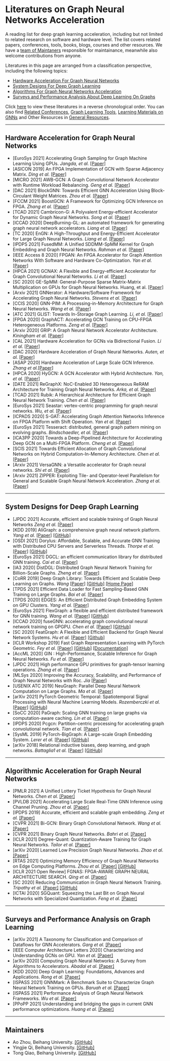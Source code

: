 # Literatures on Graph Neural Networks Acceleration
A reading list for deep graph learning acceleration, including but not limited to related research on software and hardware level. The list covers related papers, conferences, tools, books, blogs, courses and other resources. We have a [team of Maintaners](#Maintainers) responsible for maintainance, meanwhile also welcome contributions from anyone.

Literatures in this page are arranged from a classification perspective, including the following topics:
- [Hardware Acceleration For Graph Neural Networks](#Hardware-Acceleration-For-Graph-Neural-Networks)
- [System Designs For Deep Graph Learning](#System-Designs-For-Deep-Graph-Learning)
- [Algorithms For Graph Neural Networks Acceleration](#Algorithmic-Acceleration-for-Graph-Neural-Networks)
- [Surveys and Performance Analysis About Deep Learning On Graphs](#Surveys-and-Performance-Analysis-on-Graph-Learning)

Click [here](./Paper%20List/By-Time.md) to view these literatures in a reverse chronological order. You can also find [Related Conferences](./General%20Resources/Conference.md), [Graph Learning Tools](./General%20Resources/Frameworks%20%26%20Tools/), [Learning Materials on GNNs](./General%20Resources/Learning%20Materials) and Other Resources in [General Resources](./General%20Resources).

---
## Hardware Acceleration for Graph Neural Networks
* [EuroSys 2021] Accelerating Graph Sampling for Graph Machine Learning Using GPUs. *Jangda, et al.* [[Paper]]( https://doi.org/10.1145/3447786.3456244)
* [ASICON 2019] An FPGA Implementation of GCN with Sparse Adjacency Matrix. *Ding et al.* [[Paper]](https://ieeexplore.ieee.org/abstract/document/8983647)
* [MICRO 2021] AWB-GCN: A Graph Convolutional Network Accelerator with Runtime Workload Rebalancing. *Geng et al.* [[Paper]](https://ieeexplore.ieee.org/document/9252000)
* [DAC 2021] BlockGNN: Towards Efficient GNN Acceleration Using Block-Circulant Weight Matrices. *Zhou et al.* [[Paper]](https://arxiv.org/abs/2104.06214)
* [FCCM 2021] BoostGCN: A Framework for Optimizing GCN Inference on FPGA. *Zhang et al.* [[Paper]](https://ieeexplore.ieee.org/abstract/document/9444065)
* [TCAD 2021] Cambricon-G: A Polyvalent Energy-efficient Accelerator for Dynamic Graph Neural Networks. *Song et al.* [[Paper]](https://ieeexplore.ieee.org/abstract/document/9326339)
* [ICCAD 2020] DeepBurning-GL: an automated framework for generating graph neural network accelerators. *Liang et al.* [[Paper]](https://ieeexplore.ieee.org/abstract/document/9256539)
* [TC 2020] EnGN: A High-Throughput and Energy-Efficient Accelerator for Large Graph Neural Networks. *Liang et al.* [[Paper]](https://ieeexplore.ieee.org/document/9161360/)
* [IPDPS 2021] FusedMM: A Unified SDDMM-SpMM Kernel for Graph Embedding and Graph Neural Networks. *Rahman et al.* [[Paper]](https://ieeexplore.ieee.org/abstract/document/9460486)
* [IEEE Access 8 2020] FPGAN: An FPGA Accelerator for Graph Attention Networks With Software and Hardware Co-Optimization. *Yan et al.* [[Paper]](https://ieeexplore.ieee.org/abstract/document/9195849)
* [HPCA 2021] GCNAX: A Flexible and Energy-efficient Accelerator for Graph Convolutional Neural Networks. *Li et al.* [[Paper]](https://doi.org/10.1109/HPCA51647.2021.00070)
* [SC 2020] GE-SpMM: General-Purpose Sparse Matrix-Matrix Multiplication on GPUs for Graph Neural Networks. Huang, et al. [[Paper]](https://doi.org/10.1109/sc41405.2020.00076)
* [Arxiv 2021] GNNerator: A Hardware/Software Framework for Accelerating Graph Neural Networks. *Stevens et al.* [[Paper]](https://arxiv.org/abs/2103.10836)
* [CCIS 2020] GNN-PIM: A Processing-in-Memory Architecture for Graph Neural Networks. *Wang et al.* [[Paper]](https://www.semanticscholar.org/paper/GNN-PIM%3A-A-Processing-in-Memory-Architecture-for-Wang-Guan/1d03e4bebc9cf3c3fdd9204504d92b20d97d1fdf)
* [ATC 2021] GLIST: Towards In-Storage Graph Learning. *Li, et al.* [[Paper]](www.usenix.org/conference/atc21/presentation/li-cangyuan)
* [FPGA 2020] GraphACT: Accelerating GCN Training on CPU-FPGA Heterogeneous Platforms. *Zeng et al.* [[Paper]](https://arxiv.org/abs/2001.02498)
* [Arxiv 2020] GRIP: A Graph Neural Network Accelerator Architecture. *Kiningham et al.* [[Paper]](https://arxiv.org/abs/2007.13828)
* [CAL 2021] Hardware Acceleration for GCNs via Bidirectional Fusion. *Li et al.* [[Paper]](https://ieeexplore.ieee.org/abstract/document/9425440)
* [DAC 2020] Hardware Acceleration of Graph Neural Networks. *Auten, et al.* [[Paper]](https://doi.org/10.1109/dac18072.2020.9218751)
* [ASAP 2020] Hardware Acceleration of Large Scale GCN Inference. *Zhang et al.*[[Paper]](https://ieeexplore.ieee.org/document/9153263)
* [HPCA 2020] HyGCN: A GCN Accelerator with Hybrid Architecture. *Yan, et al.* [[Paper]](https://doi.org/10.1109/HPCA47549.2020.00012)
* [DATE 2021] ReGraphX: NoC-Enabled 3D Heterogeneous ReRAM Architecture for Training Graph Neural Networks. *Arka, et al.* [[Paper]](https://doi.org/10.23919/DATE51398.2021.9473949)
* [TCAD 2021] Rubik: A Hierarchical Architecture for Efficient Graph Neural Network Training. *Chen et al.* [[Paper]](https://ieeexplore.ieee.org/abstract/document/9428002)
* [EuroSys 2021] Seastar: vertex-centric programming for graph neural networks. *Wu, et al.* [[Paper]](https://doi.org/10.1145/3447786.3456247)
* [ICPADS 2020] S-GAT: Accelerating Graph Attention Networks Inference on FPGA Platform with Shift Operation. *Yan et al.* [[Paper]](https://ieeexplore.ieee.org/abstract/document/9359183)
* [EuroSys 2021] Tesseract: distributed, general graph pattern mining on evolving graphs. *Bindschaedler, et al.* [[Paper]](https://doi.org/10.1145/3447786.3456253)
* [ICA3PP 2020] Towards a Deep-Pipelined Architecture for Accelerating Deep GCN on a Multi-FPGA Platform. *Cheng et al.* [[Paper]](https://link.springer.com/chapter/10.1007/978-3-030-60245-1_36)
* [SCIS 2021] Towards Efficient Allocation of Graph Convolutional Networks on Hybrid Computation-In-Memory Architecture. *Chen et al.* [[Paper]](https://link.springer.com/article/10.1007/s11432-020-3248-y)
* [Arxiv 2021] VersaGNN: a Versatile accelerator for Graph neural networks. *Shi et al.* [[Paper]](https://arxiv.org/abs/2105.01280)
* [Arxiv 2021] ZIPPER: Exploiting Tile- and Operator-level Parallelism for General and Scalable Graph Neural Network Acceleration. *Zhang et al.* [[Paper]](https://arxiv.org/abs/2107.08709v1)

---
## System Designs for Deep Graph Learning
* [JPDC 2021] Accurate, efficient and scalable training of Graph Neural Networks *Zeng et al.* [[Paper]](https://www.sciencedirect.com/science/article/pii/S0743731520303579)
* [KDD 2019] AliGraph: a comprehensive graph neural network platform. *Yang et al.* [[Paper]](https://dl.acm.org/doi/abs/10.1145/3292500.3340404) [[GitHub]](https://github.com/alibaba/graph-learn)
* [OSDI 2021] Dorylus: Affordable, Scalable, and Accurate GNN Training with Distributed CPU Servers and Serverless Threads. *Thorpe et al.* [[Paper]](https://arxiv.org/abs/2105.11118) [[GitHub]](https://github.com/uclasystem/dorylus)
* [EuroSys 2021] DGCL: an efficient communication library for distributed GNN training. *Cai et al.* [[Paper]](https://dl.acm.org/doi/abs/10.1145/3447786.3456233)
* [IA3 2020] DistDGL: Distributed Graph Neural Network Training for Billion-Scale Graphs. *Zheng et al.* [[Paper]](https://ieeexplore.ieee.org/abstract/document/9407264)
* [CoRR 2019] Deep Graph Library: Towards Efficient and Scalable Deep Learning on Graphs. *Wang* [[Paper]](https://arxiv.org/abs/1909.01315v2) [[GitHub]](https://github.com/dmlc/dgl/) [[Home Page]](https://www.dgl.ai/)
* [TPDS 2021] Efficient Data Loader for Fast Sampling-Based GNN Training on Large Graphs. *Bai et al.* [[Paper]](https://ieeexplore.ieee.org/abstract/document/9376972)
* [TPDS 2020] EDGES: An Efficient Distributed Graph Embedding System on GPU Clusters. *Yang et al.* [[Paper]](https://ieeexplore.ieee.org/abstract/document/9272876)
* [EuroSys 2021] FlexGraph: a flexible and efficient distributed framework for GNN training. *Wang et al.* [[Paper]](https://dl.acm.org/doi/abs/10.1145/3447786.3456229) [[GitHub]](https://github.com/snudatalab/FlexGraph)
* [ICCAD 2020] fuseGNN: accelerating graph convolutional neural network training on GPGPU. *Chen et al.* [[Paper]](https://ieeexplore.ieee.org/document/9256702) [[GitHub]](https://github.com/apuaaChen/gcnLib)
* [SC 2020] FeatGraph: A Flexible and Efficient Backend for Graph Neural Network Systems. *Hu et al.* [[Paper]](https://ieeexplore.ieee.org/abstract/document/9355318) [[Github]](https://github.com/amazon-research/FeatGraph)
* [ICLR Workshop 2019] Fast Graph Representation Learning with PyTorch Geometric. *Fey et al.* [[Paper]](https://arxiv.org/abs/1903.02428) [[GitHub]](https://github.com/rusty1s/pytorch_geometric) [[Documentation]](https://pytorch-geometric.readthedocs.io/en/latest/)
* [AccML 2020] GIN : High-Performance, Scalable Inference for Graph Neural Networks. *Fu et al.* [[Paper]](https://workshops.inf.ed.ac.uk/accml/papers/2020/AccML_2020_paper_6.pdf)
* [JPDC 2021] High performance GPU primitives for graph-tensor learning operations. *Zhang et al.* [[Paper]](https://www.sciencedirect.com/science/article/abs/pii/S0743731520304007)
* [MLSys 2020] Improving the Accuracy, Scalability, and Performance of  Graph Neural Networks with Roc. *Jia* [[Paper]](https://www-cs.stanford.edu/people/matei/papers/2020/mlsys_roc.pdf)
* [USENIX ATC 2019] NeuGraph: Parallel Deep Neural Network Computation on Large Graphs. *Ma et al.* [[Paper]](https://www.usenix.org/conference/atc19/presentation/ma)
* [arXiv 2021] PyTorch Geometric Temporal: Spatiotemporal Signal Processing with Neural Machine Learning Models. *Rozemberczki et al.* [[Paper]](https://arxiv.org/abs/2104.07788) [[GitHub]](https://github.com/benedekrozemberczki/pytorch_geometric_temporal)
* [SoCC 2020] PaGraph: Scaling GNN training on large graphs via computation-aware caching. *Lin et al.* [[Paper]](https://dl.acm.org/doi/abs/10.1145/3419111.3421281)
* [IPDPS 2020] Pcgcn: Partition-centric processing for accelerating graph convolutional network. *Tian et al.* [[Paper]](https://ieeexplore.ieee.org/abstract/document/9139807/)
* [SysML 2019] PyTorch-BigGraph: A Large-scale Graph Embedding System. *Lerer et al.* [[Paper]](https://dl.acm.org/doi/abs/10.1145/3292500.3340404) [[GitHub]](https://github.com/facebookresearch/PyTorch-BigGraph)
* [arXiv 2018] Relational inductive biases, deep learning, and graph networks. *Battaglia1 et al.* [[Paper]](https://arxiv.org/abs/1806.01261) [[GitHub]](https://github.com/deepmind/graph_nets)


---
## Algorithmic Acceleration for Graph Neural Networks
* [PMLR 2021] A Unified Lottery Ticket Hypothesis for Graph Neural Networks. *Chen et al.* [[Paper]](http://proceedings.mlr.press/v139/chen21p.html)
* [PVLDB 2021] Accelerating Large Scale Real-Time GNN Inference using Channel Pruning. *Zhou et al.* [[Paper]](https://doi.org/10.14778/3461535.3461547)
* [IPDPS 2019] Accurate, efficient and scalable graph embedding. *Zeng et al.* [[Paper]](https://ieeexplore.ieee.org/abstract/document/8820993)
* [CVPR 2021] Bi-GCN: Binary Graph Convolutional Network. *Wang et al.* [[Paper]](https://arxiv.org/abs/2010.07565)
* [CVPR 2021] Binary Graph Neural Networks. *Bahri et al.* [[Paper]](https://arxiv.org/abs/2012.15823)
* [ICLR 2021] Degree-Quant: Quantization-Aware Training for Graph Neural Networks. *Tailor et al.* [[Paper]](https://arxiv.org/abs/2008.05000)
* [arXiv 2020] Learned Low Precision Graph Neural Networks. *Zhao et al.* [[Paper]](https://www.euromlsys.eu/pub/zhao21euromlsys.pdf)
* [RTAS 2021] Optimizing Memory Efficiency of Graph Neural Networks on Edge Computing Platforms. *Zhou et al.* [[Paper]](https://arxiv.org/abs/2104.03058) [[GitHub]](https://github.com/BUAA-CI-Lab/GNN-Feature-Decomposition)
* [ICLR 2021 Open Review] FGNAS: FPGA-AWARE GRAPH NEURAL ARCHITECTURE SEARCH. *Qing et al.* [[Paper]](https://openreview.net/pdf?id=cq4FHzAz9eA) 
* [SC 2020] Reducing Communication in Graph Neural Network Training. *Tripathy et al.* [[Paper]](https://arxiv.org/abs/2005.03300) [[GitHub]](https://github.com/PASSIONLab/gnn_training)
* [ICTAI 2020] SGQuant: Squeezing the Last Bit on Graph Neural Networks with Specialized Quantization. *Feng et al.* [[Paper]](https://ieeexplore.ieee.org/abstract/document/9288186)


---
## Surveys and Performance Analysis on Graph Learning
* [arXiv 2021] A Taxonomy for Classification and Comparison of Dataflows for GNN Accelerators. *Garg et al.* [[Paper]](https://arxiv.org/abs/2103.07977)
* [IEEE Computer Architecture Letters 2020] Characterizing and Understanding GCNs on GPU. *Yan et al.* [[Paper]](https://arxiv.org/abs/2010.00130)
* [arXiv 2020] Computing Graph Neural Networks: A Survey from Algorithms to Accelerators. *Abadal et al.* [[Paper]](https://arxiv.org/abs/2010.00130)
* [KDD 2020] Deep Graph Learning: Foundations, Advances and Applications. *Rong et al.* [[Paper]](https://dl.acm.org/doi/10.1145/3394486.3406474)
* [ISPASS 2021] GNNMark: A Benchmark Suite to Characterize Graph Neural Network Training on GPUs. *Baruah et al.* [[Paper]](https://ieeexplore.ieee.org/abstract/document/9408205)
* [ISPASS 2021] Performance Analysis of Graph Neural Network Frameworks. *Wu et al.* [[Paper]](https://www.semanticscholar.org/paper/Performance-Analysis-of-Graph-Neural-Network-Wu-Sun/b6da3ab0a6e710f16e11e5890818a107d1d5735c)
* [PPoPP 2021] Understanding and bridging the gaps in current GNN performance optimizations. *Huang et al.* [[Paper]](https://dl.acm.org/doi/abs/10.1145/3437801.3441585)


---
## Maintainers
- Ao Zhou, Beihang University. [[GitHub]](https://github.com/ZhouAo-ZA)
- Yingjie Qi, Beihang University. [[GitHub]](https://github.com/Kevin7Qi)
- Tong Qiao, Beihang University. [[GitHub]](https://github.com/qiaotonggg)
